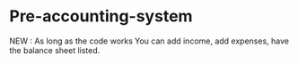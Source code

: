 # Pre-accounting-system
NEW : As long as the code works
You can add income, add expenses, have the balance sheet listed.
